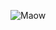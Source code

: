 ![Maow](https://avatars2.githubusercontent.com/u/68513104?s=400&u=7d59b53f61b93ec7931059b4d18746eee2e87845&v=4)
